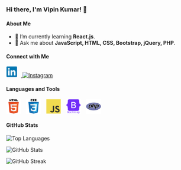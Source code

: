 ### Hi there, I'm Vipin Kumar! 👋

#### About Me

- 🌱 I’m currently learning **React.js**.
- 💬 Ask me about **JavaScript, HTML, CSS, Bootstrap, jQuery, PHP**.

#### Connect with Me

<p align="left">
  <a href="https://linkedin.com/in/vipinkumar70" target="_blank">
    <img src="https://raw.githubusercontent.com/devicons/devicon/master/icons/linkedin/linkedin-original.svg" alt="LinkedIn" height="30" width="30" style="margin-right: 10px;" />
  </a>
  <a href="https://instagram.com/vipinkumar__70" target="_blank">
    <img src="https://raw.githubusercontent.com/devicons/devicon/master/icons/instagram/instagram-original.svg" alt="Instagram" height="30" width="30" style="margin-right: 10px;" />
  </a>
</p>

#### Languages and Tools

<p align="left">
  <img src="https://raw.githubusercontent.com/devicons/devicon/master/icons/html5/html5-original-wordmark.svg" alt="HTML5" height="40" width="40" style="margin-right: 10px;" />
  <img src="https://raw.githubusercontent.com/devicons/devicon/master/icons/css3/css3-original-wordmark.svg" alt="CSS3" height="40" width="40" style="margin-right: 10px;" />
  <img src="https://raw.githubusercontent.com/devicons/devicon/master/icons/javascript/javascript-original.svg" alt="JavaScript" height="40" width="40" style="margin-right: 10px;" />
  <img src="https://raw.githubusercontent.com/devicons/devicon/master/icons/bootstrap/bootstrap-plain-wordmark.svg" alt="Bootstrap" height="40" width="40" style="margin-right: 10px;" />
  <img src="https://raw.githubusercontent.com/devicons/devicon/master/icons/php/php-original.svg" alt="PHP" height="40" width="40" style="margin-right: 10px;" />
</p>

#### GitHub Stats

<p align="left">
  <img src="https://github-readme-stats.vercel.app/api/top-langs/?username=vipinkumar-70&layout=compact&theme=dark" alt="Top Languages" />
</p>

<p align="left">
  <img src="https://github-readme-stats.vercel.app/api?username=vipinkumar-70&show_icons=true&theme=dark" alt="GitHub Stats" />
</p>

<p align="left">
  <img src="https://github-readme-streak-stats.herokuapp.com/?user=vipinkumar-70&theme=dark" alt="GitHub Streak" />
</p>

